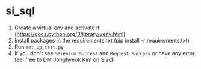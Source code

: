 # si_sql

1. Create a virtual env and activate it (https://docs.python.org/3/library/venv.html)
2. Install packages in the requirements.txt (pip install -r requirements.txt)
3. Run `set_up_test.py` 
4. If you don't see `Selenium Success` and `Request Success` or have any error feel free to DM Jonghyeok Kim on Slack
